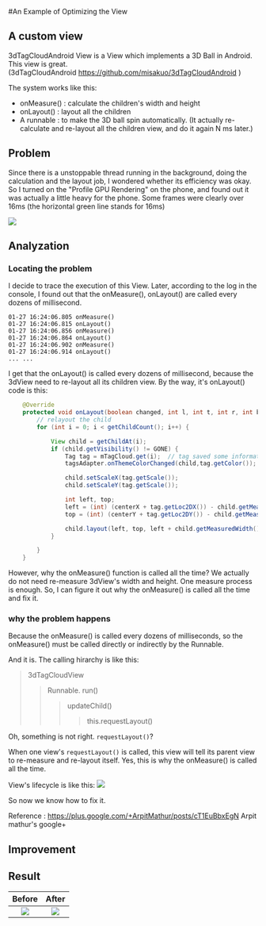 #An Example of Optimizing the View


## A custom view

3dTagCloudAndroid View is a View which implements a 3D Ball in Android. This view is great.<br/>
(3dTagCloudAndroid  https://github.com/misakuo/3dTagCloudAndroid )

The system works like this:
* onMeasure() : calculate the children's width and height
* onLayout() : layout all the children
* A runnable : to make the 3D ball spin automatically.  (It actually re-calculate and re-layout all the children view, and do it again N ms later.)

## Problem
Since there is a unstoppable thread running in the background, doing the calculation and the layout job, I wondered whether its efficiency was okay. So I turned on the "Profile GPU Rendering" on the phone,
and found out it was actually a little heavy for the phone. Some frames were clearly over 16ms (the horizontal green line stands for 16ms)

![](/imgs/3D_Ball_Gpu_Overweight.jpg)


## Analyzation

### Locating the problem
I decide to trace the execution of this View. Later, according to the log in the console, I found out that the onMeasure(), onLayout() are called every dozens of millisecond.

```
01-27 16:24:06.805 onMeasure()
01-27 16:24:06.815 onLayout()
01-27 16:24:06.856 onMeasure()
01-27 16:24:06.864 onLayout()
01-27 16:24:06.902 onMeasure()
01-27 16:24:06.914 onLayout()
... ...
```

I get that the onLayout() is called every dozens of millisecond, because the 3dView need to re-layout all its children view.
By the way, it's onLayout() code is this:

```java
    @Override
    protected void onLayout(boolean changed, int l, int t, int r, int b) {
        // relayout the child
        for (int i = 0; i < getChildCount(); i++) {

            View child = getChildAt(i);
            if (child.getVisibility() != GONE) {
                Tag tag = mTagCloud.get(i);  // tag saved some information that our child view needs
                tagsAdapter.onThemeColorChanged(child,tag.getColor()); 

                child.setScaleX(tag.getScale());
                child.setScaleY(tag.getScale());

                int left, top;
                left = (int) (centerX + tag.getLoc2DX()) - child.getMeasuredWidth() / 2;
                top = (int) (centerY + tag.getLoc2DY()) - child.getMeasuredHeight() / 2;

                child.layout(left, top, left + child.getMeasuredWidth(), top + child.getMeasuredHeight()); 
            }

        }
    }
```

However, why the onMeasure() function is called all the time? We actually do not need re-measure 3dView's width and height.
One measure process is enough. So, I can figure it out why the onMeasure() is called all the time and fix it.


### why the problem happens

Because the onMeasure() is called every dozens of milliseconds, so the onMeasure() must be called directly or indirectly by the Runnable.

And it is. The calling hirarchy is like this:
> 3dTagCloudView
>> Runnable. run()
>>> updateChild()
>>>> this.requestLayout()

Oh, something is not right. ```requestLayout()```?

When one view's ```requestLayout()``` is called, this view will tell its parent view to re-measure and re-layout itself.  Yes, this is why the onMeasure() is called all the time.

View's lifecycle is like this:
![](/imgs/3D_Ball_requestLayout.jpg)

So now we know how to fix it.


Reference : 
https://plus.google.com/+ArpitMathur/posts/cT1EuBbxEgN
Arpit mathur's google+




## Improvement



## Result
Before                  |  After
:-------------------------:|:-------------------------:
![](/imgs/3D_Ball_Gpu_Overweight.jpg)  |  ![](/imgs/3D_Ball_Gpu_improve_01.jpg)


